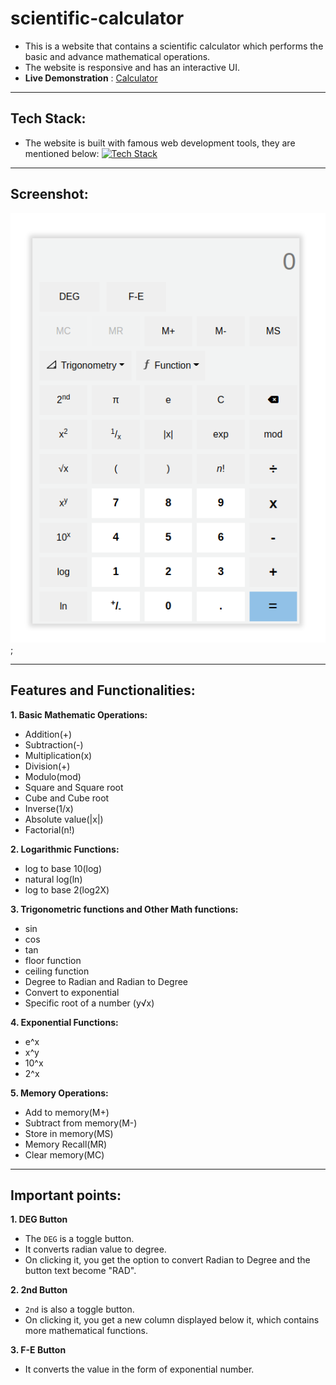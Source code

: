 # scientific-calculator
- This is a website that contains a scientific calculator which performs the basic and advance mathematical operations.
- The website is responsive and has an interactive UI.
- **Live Demonstration** : [Calculator](https://riteshadwani.github.io/scientific-calculator/)
 *********

 ## Tech Stack:
 - The website is built with famous web development tools, they are mentioned below:
 [![Tech Stack](https://skillicons.dev/icons?i=html,css,js,vscode,git,github)](https://skillicons.dev)

 **********

 ## Screenshot:
 ![Calculator](images/Calci.png);

 **********

 ## Features and Functionalities:
 **1. Basic Mathematic Operations:**
 - Addition(+)
 - Subtraction(-)
 - Multiplication(x)
 - Division(+)
 - Modulo(mod)
 - Square and Square root
 - Cube and Cube root
 - Inverse(1/x)
 - Absolute value(|x|)
 - Factorial(n!)

 **2. Logarithmic Functions:**
 - log to base 10(log)
 - natural log(ln)
 - log to base 2(log2X)

 **3. Trigonometric functions and Other Math functions:**
 - sin
 - cos
 - tan
 - floor function
 - ceiling function
 - Degree to Radian and Radian to Degree
 - Convert to exponential
 - Specific root of a number (y√x)
 
 **4. Exponential Functions:**
 - e^x
 - x^y
 - 10^x
 - 2^x


**5. Memory Operations:**
- Add to memory(M+)
- Subtract from memory(M-)
- Store in memory(MS)
- Memory Recall(MR)
- Clear memory(MC)

**********

## Important points:
**1. DEG Button**
- The `DEG` is a toggle button.
- It converts radian value to degree.
- On clicking it, you get the option to convert Radian to Degree and the button text become "RAD".

**2. 2nd Button**
- `2nd` is also a toggle button.
- On clicking it, you get a new column displayed below it, which contains more mathematical functions.

**3. F-E Button**
- It converts the value in the form of exponential number.



